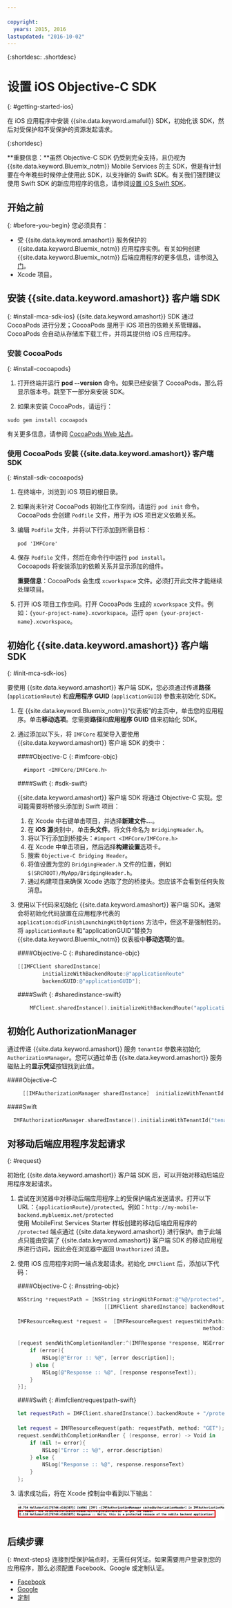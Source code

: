 ```yaml
---

copyright:
  years: 2015, 2016
lastupdated: "2016-10-02"
---
```

{:shortdesc: .shortdesc}

# 设置 iOS Objective-C SDK
{: #getting-started-ios}



在 iOS 应用程序中安装 {{site.data.keyword.amafull}} SDK，初始化该 SDK，然后对受保护和不受保护的资源发起请求。


{:shortdesc}

**重要信息：**虽然 Objective-C SDK 仍受到完全支持，且仍视为 {{site.data.keyword.Bluemix_notm}} Mobile Services 的主 SDK，但是有计划要在今年晚些时候停止使用此 SDK，以支持新的 Swift SDK。有关我们强烈建议使用 Swift SDK 的新应用程序的信息，请参阅[设置 iOS Swift SDK](getting-started-ios-swift-sdk.html)。

## 开始之前
{: #before-you-begin}
您必须具有：
* 受 {{site.data.keyword.amashort}} 服务保护的 {{site.data.keyword.Bluemix_notm}} 应用程序实例。有关如何创建 {{site.data.keyword.Bluemix_notm}} 后端应用程序的更多信息，请参阅[入门](index.html)。
* Xcode 项目。  


## 安装 {{site.data.keyword.amashort}} 客户端 SDK
{: #install-mca-sdk-ios}
{{site.data.keyword.amashort}} SDK 通过 CocoaPods 进行分发；CocoaPods 是用于 iOS 项目的依赖关系管理器。CocoaPods 会自动从存储库下载工件，并将其提供给 iOS 应用程序。


### 安装 CocoaPods
{: #install-cocoapods}

1. 打开终端并运行 **pod --version** 命令。如果已经安装了 CocoaPods，那么将显示版本号。跳至下一部分来安装 SDK。

1. 如果未安装 CocoaPods，请运行：

```
sudo gem install cocoapods
```

有关更多信息，请参阅 [CocoaPods Web 站点](https://cocoapods.org/)。



### 使用 CocoaPods 安装 {{site.data.keyword.amashort}} 客户端 SDK
{: #install-sdk-cocoapods}

1. 在终端中，浏览到 iOS 项目的根目录。

1. 如果尚未针对 CocoaPods 初始化工作空间，请运行 `pod init` 命令。<br/>
 CocoaPods 会创建 `Podfile` 文件，用于为 iOS 项目定义依赖关系。

1. 编辑 `Podfile` 文件，并将以下行添加到所需目标：

	```
	pod 'IMFCore'
	```

1. 保存 `Podfile` 文件，然后在命令行中运行 `pod install`。<br/>Cocoapods 将安装添加的依赖关系并显示添加的组件。<br/>

	**重要信息**：CocoaPods 会生成 `xcworkspace` 文件。必须打开此文件才能继续处理项目。

1. 打开 iOS 项目工作空间。打开 CocoaPods 生成的 `xcworkspace` 文件。例如：`{your-project-name}.xcworkspace`。运行 `open {your-project-name}.xcworkspace`。

## 初始化 {{site.data.keyword.amashort}} 客户端 SDK
{: #init-mca-sdk-ios}

要使用 {{site.data.keyword.amashort}} 客户端 SDK，您必须通过传递**路径** (`applicationRoute`) 和**应用程序 GUID** (`applicationGUID`) 参数来初始化 SDK。

1. 在 {{site.data.keyword.Bluemix_notm}}“仪表板”的主页中，单击您的应用程序。单击**移动选项**。您需要**路径**和**应用程序 GUID** 值来初始化 SDK。

1. 通过添加以下头，将 `IMFCore` 框架导入要使用 {{site.data.keyword.amashort}} 客户端 SDK 的类中：

	####Objective-C
	{: #imfcore-objc}
	
	```Objective-C
	  #import <IMFCore/IMFCore.h>
	
	```

	####Swift
	{: #sdk-swift}
	
	{{site.data.keyword.amashort}} 客户端 SDK 将通过 Objective-C 实现。您可能需要将桥接头添加到 Swift 项目：
	1. 在 Xcode 中右键单击项目，并选择**新建文件...**。
	1. 在 **iOS 源**类别中，单击**头文件**。将文件命名为 `BridgingHeader.h`。
	1. 将以下行添加到桥接头：`#import <IMFCore/IMFCore.h>`
	1. 在 Xcode 中单击项目，然后选择**构建设置**选项卡。
	1. 搜索 `Objective-C Bridging Header`。
	1. 将值设置为您的 `BridgingHeader.h` 文件的位置，例如 `$(SRCROOT)/MyApp/BridgingHeader.h`。
	1. 通过构建项目来确保 Xcode 选取了您的桥接头。您应该不会看到任何失败消息。
	
1. 使用以下代码来初始化 {{site.data.keyword.amashort}} 客户端 SDK。通常会将初始化代码放置在应用程序代表的 `application:didFinishLaunchingWithOptions` 方法中，但这不是强制性的。<br/>
将 `applicationRoute` 和“applicationGUID”替换为 {{site.data.keyword.Bluemix_notm}} 仪表板中**移动选项**的值。

	####Objective-C
	{: #sharedinstance-objc}

	```Objective-C
	[[IMFClient sharedInstance]
			initializeWithBackendRoute:@"applicationRoute"
			backendGUID:@"applicationGUID"];
	```

	####Swift
	{: #sharedinstance-swift}
	```Swift
 		MFClient.sharedInstance().initializeWithBackendRoute("applicationRoute",backendGUID: "applicationGUID")
	```

## 初始化 AuthorizationManager
通过传递 {{site.data.keyword.amashort}} 服务 `tenantId` 参数来初始化 `AuthorizationManager`。您可以通过单击 {{site.data.keyword.amashort}} 服务磁贴上的**显示凭证**按钮找到此值。

####Objective-C
	
```Objective-C
     [[IMFAuthorizationManager sharedInstance]  initializeWithTenantId: @"tenantId"];
  ```

####Swift

```Swift
  IMFAuthorizationManager.sharedInstance().initializeWithTenantId("tenantId")
 ```

## 对移动后端应用程序发起请求
{: #request}

初始化 {{site.data.keyword.amashort}} 客户端 SDK 后，可以开始对移动后端应用程序发起请求。

1. 尝试在浏览器中对移动后端应用程序上的受保护端点发送请求。打开以下 URL：`{applicationRoute}/protected`。例如：`http://my-mobile-backend.mybluemix.net/protected`
<br/>使用 MobileFirst Services Starter 样板创建的移动后端应用程序的 `/protected` 端点通过 {{site.data.keyword.amashort}} 进行保护。由于此端点只能由安装了 {{site.data.keyword.amashort}} 客户端 SDK 的移动应用程序进行访问，因此会在浏览器中返回 `Unauthorized` 消息。

1. 使用 iOS 应用程序对同一端点发起请求。初始化 `IMFClient` 后，添加以下代码：

	####Objective-C
	{: #nsstring-objc}

	```Objective-C
	NSString *requestPath = [NSString stringWithFormat:@"%@/protected",
								[[IMFClient sharedInstance] backendRoute]];

	IMFResourceRequest *request =  [IMFResourceRequest requestWithPath:requestPath
																method:@"GET"];

	[request sendWithCompletionHandler:^(IMFResponse *response, NSError *error) {
		if (error){
			NSLog(@"Error :: %@", [error description]);
		} else {
			NSLog(@"Response :: %@", [response responseText]);
		}
	}];
	```

	####Swift
	{: #imfclientrequestpath-swift}

	```Swift
	let requestPath = IMFClient.sharedInstance().backendRoute + "/protected"

	let request = IMFResourceRequest(path: requestPath, method: "GET");
	request.sendWithCompletionHandler { (response, error) -> Void in
		if (nil != error){
			NSLog("Error :: %@", error.description)
		} else {
			NSLog("Response :: %@", response.responseText)
		}
	};

	```

1.  请求成功后，将在 Xcode 控制台中看到以下输出：

	![图像](images/getting-started-ios-success.png)

## 后续步骤
{: #next-steps}
连接到受保护端点时，无需任何凭证。如果需要用户登录到您的应用程序，那么必须配置 Facebook、Google 或定制认证。
  * [Facebook](facebook-auth-ios.html)
  * [Google](google-auth-ios.html)
  * [定制](custom-auth-ios.html)
